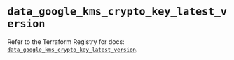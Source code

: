 # `data_google_kms_crypto_key_latest_version`

Refer to the Terraform Registry for docs: [`data_google_kms_crypto_key_latest_version`](https://registry.terraform.io/providers/hashicorp/google/6.39.0/docs/data-sources/kms_crypto_key_latest_version).

